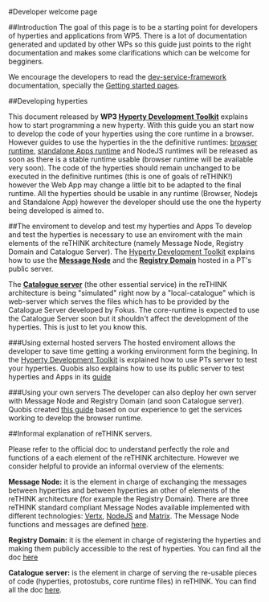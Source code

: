 #Developer welcome page

##Introduction
The goal of this page is to be a starting point for developers of hyperties and applications from WP5. There is a lot of documentation generated and updated by other WPs so this guide just points to the right documentation and makes some clarifications which can be welcome for begginers.

We encourage the developers to read the [dev-service-framework](https://github.com/reTHINK-project/dev-service-framework#getting-started) documentation, specially the [Getting started pages](https://github.com/reTHINK-project/dev-service-framework#getting-started).

##Developing hyperties

This  document released by **WP3 [Hyperty Development Toolkit](https://github.com/reTHINK-project/dev-hyperty-toolkit/tree/develop)** explains how to start programming a new hyperty. With this guide you an start now to develop the code of your hyperties using the core runtime in a browser.
However guides to use the hyperties in the  the definitive runtimes: [browser runtime](https://github.com/reTHINK-project/dev-runtime-browser), [standalone Apps runtime](https://github.com/reTHINK-project/dev-standalone-apps) and NodeJS runtimes will be released as soon as there is a stable runtime usable (browser runtime will be available very soon). The code of the hyperties should remain unchanged to be executed in the definitive runtimes (this is one of goals of reTHINK!) however the Web App may change a little bit to be adapted to the final runtime. All the hyperties should be usable in any runtime (Browser, Nodejs and Standalone App) however the developer should use the one the hyperty being developed is aimed to. 

##The enviroment to develop and test my hyperties and Apps 
To develop and test the hyperties is necessary to use an enviroment with the main elements of the reTHINK architecture (namely Message Node, Registry Domain and Catalogue Server). 
The [Hyperty Development Toolkit](https://github.com/reTHINK-project/dev-hyperty-toolkit/tree/develop) explains how to use the [**Message Node**](https://github.com/reTHINK-project/core-framework/tree/master/docs/specs/msg-node) and the [**Registry Domain**](https://github.com/reTHINK-project/dev-registry-domain/tree/master/docs) hosted in a PT's public server. 

The [**Catalogue server**](https://github.com/reTHINK-project/dev-catalogue/tree/master/doc) (the other essential service) in the reTHINK architecture is being "simulated" right now by a "local-catalogue" which is web-server which serves the files which has to be provided by the Catalogue Server developed by Fokus. The core-runtime is expected to  use the Catalogue Server soon but it shouldn't affect the development of the hyperties. This is just to let you know this. 

###Using external hosted servers
The hosted enviroment allows the developer to save time getting a working environment form the begining. In the [Hyperty Development Toolkit](https://github.com/reTHINK-project/dev-hyperty-toolkit/tree/develop) is explained how to use PTs server to test your hyperties. Quobis also explains how to use its public server to test hyperties and Apps in its [guide](https://github.com/reTHINK-project/dev-runtime-browser/blob/master/startup_guide.md)

###Using your own servers
The developer can also deploy her own server with Message Node and Registry Domain (and soon Catalogue server). Quobis created [this guide](https://github.com/reTHINK-project/dev-runtime-browser/blob/master/startup_guide.md) based on our experience to get the services working to develop the browser runtime.  

##Informal explanation of reTHINK servers. 

Please refer to the official doc to understand perfectly the role and functions of a each element of the reTHINK architecture. However we consider helpful to provide an informal overview of the elements:

**Message Node:**  it is the element in charge of exchanging the messages between hyperties and between hyperties an other of elements of the reTHINK architecture (for example the Registry Domain). There are three reTHINK standard compliant Message Nodes available implemented with different technologies: [Vertx](https://github.com/reTHINK-project/dev-msg-node-vertx), [NodeJS](https://github.com/reTHINK-project/dev-msg-node-nodejs) and [Matrix](https://github.com/reTHINK-project/dev-msg-node-matrix). The Message Node functions and messages are defined [here](https://github.com/reTHINK-project/core-framework/tree/master/docs/specs/msg-nod).

**Registry Domain:** it is the element in charge of registering the hyperties and making them publicly accessible to the rest of hyperties. You can find all the doc [here](https://github.com/reTHINK-project/dev-registry-domain/tree/master/docs)

**Catalogue server:** is the element in charge of serving the re-usable pieces of code (hyperties, protostubs, core runtime files) in reTHINK. You can find all the doc [here](https://github.com/reTHINK-project/dev-catalogue/tree/master/doc
).


